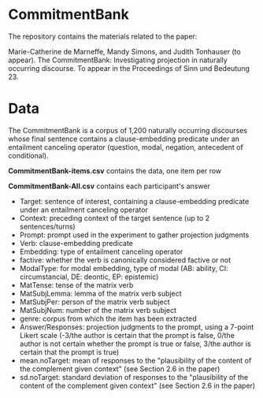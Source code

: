 # CommitmentBank

The repository contains the materials related to the paper:

Marie-Catherine de Marneffe, Mandy Simons, and Judith Tonhauser (to appear). The CommitmentBank: Investigating projection in naturally occurring discourse. To appear in the Proceedings of Sinn und Bedeutung 23.

# Data
The CommitmentBank is a corpus of 1,200 naturally occurring discourses whose final sentence contains a clause-embedding predicate under an entailment canceling operator (question, modal, negation, antecedent of conditional).

<strong>CommitmentBank-items.csv</strong> contains the data, one item per row

<strong>CommitmentBank-All.csv</strong> contains each participant's answer

- Target: sentence of interest, containing a clause-embedding predicate under an entailment canceling operator
- Context: preceding context of the target sentence (up to 2 sentences/turns)
- Prompt: prompt used in the experiment to gather projection judgments
- Verb: clause-embedding predicate
- Embedding: type of entailment canceling operator 
- factive: whether the verb is canonically considered factive or not
- ModalType: for modal embedding, type of modal (AB: ability, CI: circumstancial, DE: deontic, EP: epistemic)
- MatTense: tense of the matrix verb
- MatSubjLemma: lemma of the matrix verb subject
- MatSubjPer: person of the matrix verb subject
- MatSubjNum: number of the matrix verb subject
- genre: corpus from which the item has been extracted
- Answer/Responses: projection judgments to the prompt, using a 7-point Likert scale (-3/the author is certain that the prompt is false, 0/the author is not certain whether the prompt is true or false, 3/the author is certain that the prompt is true)
- mean.noTarget: mean of responses to the "plausibility of the content of the complement given context" (see Section 2.6 in the paper)
- sd.noTarget: standard deviation of responses to the "plausibility of the content of the complement given context" (see Section 2.6 in the paper)
